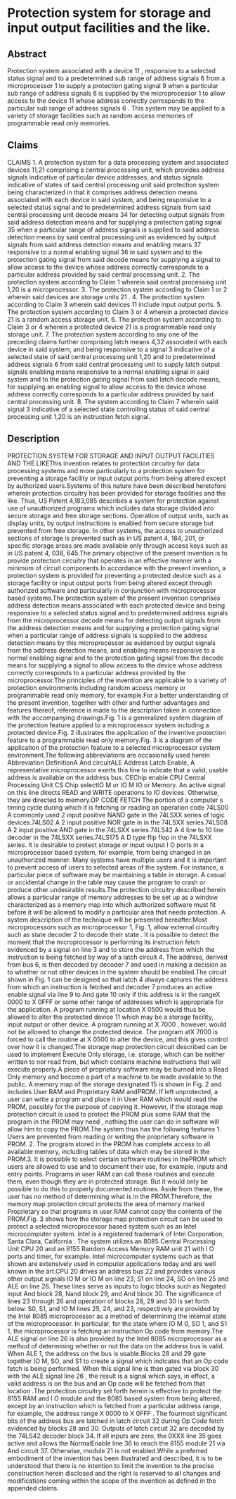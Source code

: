 # Protection system for storage and input output facilities and the like.

## Abstract
Protection system associated with a device 11 , responsive to a selected status signal and to a predetermined sub range of address signals 6 from a microprocessor 1 to supply a protection gating signal 9 when a particular sub range of address signals 6 is supplied by the microprocessor 1 to allow access to the device 11 whose address correctly corresponds to the particular sub range of address signals 6 . This system may be applied to a variety of storage facilities such as random access memories of programmable read only memories.

## Claims
CLAIMS 1. A protection system for a data processing system and associated devices 11,21 comprising a central processing unit, which provides address signals indicative of particular device addresses, and status signals indicative of states of said central processing unit said protection system being characterized in that it comprises address detection means associated with each device in said system, and being responsive to a selected status signal and to predetermined address signals from said central processing unit decode means 34 for detecting output signals from said address detection means and for supplying a protection gating signal 35 when a particular range of address signals is supplied to said address detection means by said central processing unit as evidenced by output signals from said address detection means and enabling means 37 responsive to a normal enabling signal 36 in said system and to the protection gating signal from said decode means for supplying a signal to allow access to the device whose address correctly corresponds to a particular address provided by said central processing unit. 2. The protection system according to Claim 1 wherein said central processing unit 1,20 is a microprocessor. 3. The protection system according to Claim 1 or 2 wherein said devices are storage units 21 . 4. The protection system according to Claim 3 wherein said devices 11 include input output ports. 5. The protection system according to Claim 3 or 4 wherein a protected device 21 is a random access storage unit. 6. The protection system according to Claim 3 or 4 wherein a protected device 21 is a programmable read only storage unit. 7. The protection system according to any one of the preceding claims further comprising latch means 4,32 associated with each device in said system, and being responsive to a signal 3 indicative of a selected state of said central processing unit 1,20 and to predetermined address signals 6 from said central processing unit to supply latch output signals enabling means responsive to a normal enabling signal in said system and to the protection gating signal from said latch decode means, for supplying an enabling signal to allow access to the device whose address correctly corresponds to a particular address provided by said central processing unit. 8. The system according to Claim 7 wherein said signal 3 indicative of a selected state controlling status of said central processing unit 1,20 is an instruction fetch signal.

## Description
PROTECTION SYSTEM FOR STORAGE AND INPUT OUTPUT FACILITIES AND THE LIKEThis invention relates to protection circuitry for data processing systems and more particularly to a protection system for preventing a storage facility or input output ports from being altered except by authorized users.Systems of this nature have been described heretofore wherein protection circuitry has been provided for storage facilities and the like. Thus, US Patent 4,183,085 describes a system for protection against use of unauthorized programs which includes data storage divided into secure storage and free storage sections. Operation of output units, such as display units, by output instructions is enabled from secure storage but prevented from free storage. In other systems, the access to unauthorized sections of storage is prevented such as in US patent 4, 184, 201, or specific storage areas are made available only through access keys such as in US patent 4, 038, 645.The primary objective of the present invention is to provide protection circuitry that operates in an effective manner with a minimum of circuit components.In accordance with the present invention, a protection system is provided for preventing a protected device such as a storage facility or input output ports from being altered except through authorized software and particularly in conjunction with microprocessor based systems.The protection system of the present invention comprises address detection means associated with each protected device and being responsive to a selected status signal and to predetermined address signals from the microprocessor decode means for detecting output signals from the address detection means and for supplying a protection gating signal when a particular range of address signals is supplied to the address detection means by this microprocessor as evidenced by output signals from the address detection means, and enabling means responsive to a normal enabling signal and to the protection gating signal from the decode means for supplying a signal to allow access to the device whose address correctly corresponds to a particular address provided by the microprocessor.The principles of the invention are applicable to a variety of protection environments including random access memory or programmable read only memory, for example.For a better understanding of the present invention, together with other and further advantages and features thereof, reference is made to the description taken in connection with the accompanying drawings.Fig. 1 is a generalized system diagram of the protection feature applied to a microprocessor system including a protected device.Fig. 2 illustrates the application of the inventive protection feature to a programmable read only memory.Fig. 3 is a diagram of the application of the protection feature to a selected microprocessor system environment.The following abbreviations are occasionally used herein Abbreviation DefinitionA And circuitALE Address Latch Enable, A representative microprocessor exerts this line to indicate that a valid, usable address is available on the address bus. CEChip enable CPU Central Processing Unit CS Chip selectIO M or IO M IO or Memory. An active signal on this line directs READ and WRITE operations to IO devices. Otherwise, they are directed to memory.OP CODE FETCH The portion of a computer s timing cycle during which it is fetching or reading an operation code 74LS00 A commonly used 2 input positive NAND gate in the 74LSXX series of logic devices.74LS02 A 2 input positive NOR gate in in the 74LSXX series.74LS08 A 2 input positive AND gate in the 74LSXX series.74LS42 A 4 line to 10 line decoder in the 74LSXX series.74LS175 A D type flip flop in the 74LSXX series. It is desirable to protect storage or input output I O ports in a microprocessor based system, for example, from being changed in an unauthorized manner. Many systems have multiple users and it is important to prevent access of users to selected areas of the system. For instance, a particular piece of software may be maintaining a table in storage. A casual or accidental change in the table may cause the program to crash or produce other undesirable results.The protection circuitry described herein allows a particular range of memory addresses to be set up as a window characterized as a memory map into which authorized software must fit before it will be allowed to modify a particular area that needs protection. A system description of the technique will be presented hereafter.Most microprocessors such as microprocessor 1, Fig. 1, allow external circuitry such as state decoder 2 to decode their state . It is possible to detect the moment that the microprocessor is performing its instruction fetch evidenced by a signal on line 3 and to store the address from which the instruction is being fetched by way of a latch circuit 4. The address, derived from bus 6, is then decoded by decoder 7 and used in making a decision as to whether or not other devices in the system should be enabled.The circuit shown in Fig. 1 can be designed so that latch 4 always captures the address from which an instruction is fetched and decoder 7 produces an active enable signal via line 9 to And gate 10 only if this address is in the rangeX 0000 to X 0FFF or some other range of addresses which is appropriate for the application. A program running at location X 0500 would thus be allowed to alter the protected device 11 which may be a storage facility, input output or other device. A program running at X 7000 , however, would not be allowed to change the protected device. The program atX 7000 is forced to call the routine at X 0500 to alter the device, and this gives control over how it is changed.The storage map protection circuit described can be used to implement Execute Only storage, i.e. storage, which can be neither written to nor read from, but which contains machine instructions that will execute properly.A piece of proprietary software may be burned into a Read Only memory and become a part of a machine to be made available to the public. A memory map of the storage designated 15 is shown in Fig. 2 and includes User RAM and Proprietary RAM andPROM. If left unprotected, a user can write a program and place it in User RAM which would read the PROM, possibly for the purpose of copying it. However, if the storage map protection circuit is used to protect the PROM plus some RAM that the program in the PROM may need , nothing the user can do in software will allow him to copy the PROM.The system thus has the following features 1. Users are prevented from reading or writing the proprietary software in PROM. 2. The program stored in the PROM has complete access to all available memory, including tables of data which may be stored in the PROM.3. It is possible to select certain software routines in thePROM which users are allowed to use and to document their use, for example, inputs and entry points. Programs in user RAM can call these routines and execute them, even though they are in protected storage. But it would only be possible to do this to properly documented routines. Aside from these, the user has no method of determining what is in the PROM.Therefore, the memory map protection circuit protects the area of memory marked Proprietary so that programs in user RAM cannot copy the contents of the PROM.Fig. 3 shows how the storage map protection circuit can be used to protect a selected microprocessor based system such as an Intel microcomputer system. Intel is a registered trademark of Intel Corporation, Santa Clara, California . The system utilizes an 8085 Central Processing Unit CPU 20 and an 8155 Random Access Memory RAM unit 21 with I O ports and timer, for example. Intel microcomputer systems such as that shown are extensively used in computer applications today and are well known in the art.CPU 20 drives an address bus 22 and provides various other output signals IO M or IO M on line 23, S1 on line 24, SO on line 25 and ALE on line 26. These lines serve as inputs to logic blocks such as Negated input And block 28, Nand block 29, and And block 30. The significance of lines 23 through 26 and operation of blocks 28, 29 and 30 is set forth below. S0, S1, and IO M lines 25, 24, and 23, respectively are provided by the Intel 8085 microprocessor as a method of determining the internal state of the microprocessor. In particular, for the state where IO M 0, SO 1, and S1 1, the microprocessor is fetching an instruction Op code from memory.The ALE signal on line 26 is also provided by the Intel 8085 microprocessor as a method of determining whether or not the data on the address bus is valid. When ALE 1, the address on the bus is usable.Blocks 28 and 29 gate together IO M, SO, and S1 to create a signal which indicates that an Op code fetch is being performed. When this signal line is then gated via block 30 with the ALE signal line 26 , the result is a signal which says, in effect, a valid address is on the bus and an Op code will be fetched from that location .The protection circuitry set forth herein is effective to protect the 8155 RAM and I O module and the 8085 based system from being altered, except by an instruction which is fetched from a particular address range, for example, the address range X 0000 to X 0FFF . The fourmost significant bits of the address bus are latched in latch circuit 32 during Op Code fetch evidenced by blocks 28 and 30. Outputs of latch circuit 32 are decoded by the 74LS42 decoder block 34. If all inputs are zero, the 0XXX line 35 goes active and allows the NormalEnable line 36 to reach the 8155 module 21 via And circuit 37. Otherwise, module 21 is not enabled.While a preferred embodiment of the invention has been illustrated and described, it is to be understood that there is no intention to limit the invention to the precise construction herein disclosed and the right is reserved to all changes and modifications coming within the scope of the invention as defined in the appended claims.